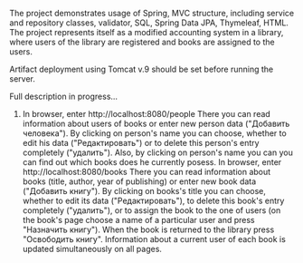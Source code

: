 The project demonstrates usage of Spring, MVC structure, including service and repository classes, validator, SQL, Spring Data JPA, Thymeleaf, HTML. The project represents itself as a modified accounting system in a library, where users of the library are registered and books are assigned to the users.

Artifact deployment using Tomcat v.9 should be set before running the server.

Full description in progress...





1. In browser, enter http://localhost:8080/people
There you can read information about users of books or enter new person data ("Добавить человека"). By clicking on person's name you can choose, whether to edit his data ("Редактировать") or to delete this person's entry completely ("удалить"). Also, by clicking on person's name you can you can find out which books does he currently posess.
In browser, enter http://localhost:8080/books
There you can read information about books (title, author, year of publishing) or enter new book data ("Добавить книгу"). By clicking on books's title you can choose, whether to edit its data ("Редактировать"), to delete this book's entry completely ("удалить"), or to assign the book to the one of users (on the book's page choose a name of a particular user and press "Назначить книгу").
When the book is returned to the library press "Освободить книгу".
Information about a current user of each book is updated simultaneously on all pages.
